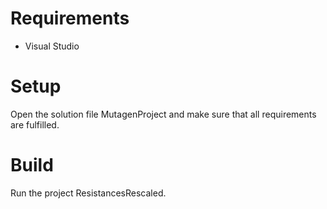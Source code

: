 # Requirements

* Visual Studio

# Setup

Open the solution file MutagenProject and make sure that all requirements are fulfilled.

# Build

Run the project ResistancesRescaled.
